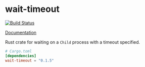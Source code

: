 # wait-timeout

[![Build Status](https://github.com/alexcrichton/wait-timeout/actions/workflows/main.yml/badge.svg?branch=master)](https://github.com/alexcrichton/wait-timeout/actions/workflows/main.yml)

[Documentation](https://docs.rs/wait-timeout)

Rust crate for waiting on a `Child` process with a timeout specified.

```toml
# Cargo.toml
[dependencies]
wait-timeout = "0.1.5"
```
